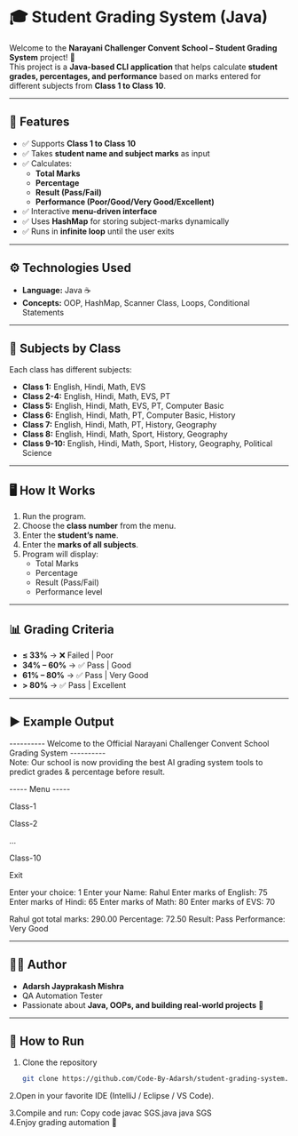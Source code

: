# 🎓 Student Grading System (Java)

Welcome to the **Narayani Challenger Convent School – Student Grading System** project! 🚀  
This project is a **Java-based CLI application** that helps calculate **student grades, percentages, and performance** based on marks entered for different subjects from **Class 1 to Class 10**.  

---

## 📌 Features
- ✅ Supports **Class 1 to Class 10**  
- ✅ Takes **student name and subject marks** as input  
- ✅ Calculates:
  - **Total Marks**  
  - **Percentage**  
  - **Result (Pass/Fail)**  
  - **Performance (Poor/Good/Very Good/Excellent)**  
- ✅ Interactive **menu-driven interface**  
- ✅ Uses **HashMap** for storing subject-marks dynamically  
- ✅ Runs in **infinite loop** until the user exits  

---

## ⚙️ Technologies Used
- **Language:** Java ☕  
- **Concepts:** OOP, HashMap, Scanner Class, Loops, Conditional Statements  

---

## 🏫 Subjects by Class
Each class has different subjects:

- **Class 1:** English, Hindi, Math, EVS  
- **Class 2-4:** English, Hindi, Math, EVS, PT  
- **Class 5:** English, Hindi, Math, EVS, PT, Computer Basic  
- **Class 6:** English, Hindi, Math, PT, Computer Basic, History  
- **Class 7:** English, Hindi, Math, PT, History, Geography  
- **Class 8:** English, Hindi, Math, Sport, History, Geography  
- **Class 9-10:** English, Hindi, Math, Sport, History, Geography, Political Science  

---

## 🖥️ How It Works
1. Run the program.  
2. Choose the **class number** from the menu.  
3. Enter the **student’s name**.  
4. Enter the **marks of all subjects**.  
5. Program will display:
   - Total Marks  
   - Percentage  
   - Result (Pass/Fail)  
   - Performance level  

---

## 📊 Grading Criteria
- **≤ 33%** → ❌ Failed | Poor  
- **34% – 60%** → ✅ Pass | Good  
- **61% – 80%** → ✅ Pass | Very Good  
- **> 80%** → ✅ Pass | Excellent  

---

## ▶️ Example Output
---------- Welcome to the Official Narayani Challenger Convent School Grading System ----------<br>
Note: Our school is now providing the best AI grading system tools to predict grades & percentage before result.

----- Menu -----

Class-1

Class-2

...

Class-10

Exit

Enter your choice: 1
Enter your Name: Rahul
Enter marks of English: 75
Enter marks of Hindi: 65
Enter marks of Math: 80
Enter marks of EVS: 70

Rahul got total marks: 290.00
Percentage: 72.50
Result: Pass
Performance: Very Good

---

## 👨‍💻 Author
- **Adarsh Jayprakash Mishra**  
- QA Automation Tester 
- Passionate about **Java, OOPs, and building real-world projects** 🎯  

---

## 🚀 How to Run
1. Clone the repository  
   ```bash
   git clone https://github.com/Code-By-Adarsh/student-grading-system.git
2.Open in your favorite IDE (IntelliJ / Eclipse / VS Code).

3.Compile and run:
Copy code
javac SGS.java
java SGS<br>
4.Enjoy grading automation 🎉
